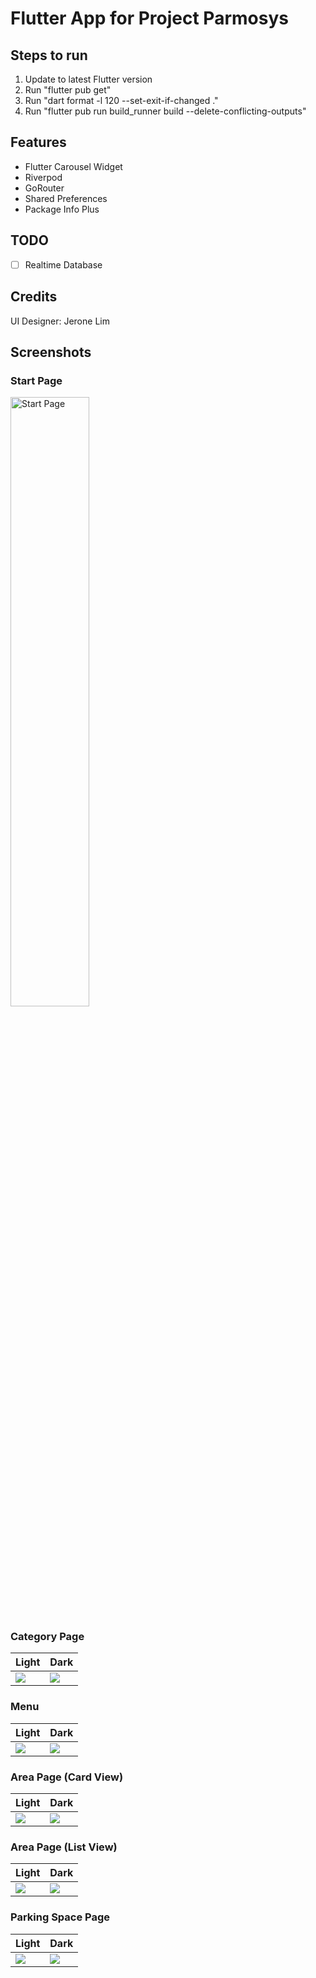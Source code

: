 # Flutter App for Project Parmosys

## Steps to run
1. Update to latest Flutter version
2. Run "flutter pub get"
3. Run "dart format -l 120 --set-exit-if-changed ."
4. Run "flutter pub run build_runner build --delete-conflicting-outputs"

## Features
- Flutter Carousel Widget
- Riverpod
- GoRouter
- Shared Preferences
- Package Info Plus

## TODO
- [ ] Realtime Database

## Credits
UI Designer: Jerone Lim

## Screenshots

### Start Page
<img src="/reference/screenshot/start_page.png" style="width:50%; height:auto" alt="Start Page">

### Category Page
| Light                                              | Dark                                              |
|----------------------------------------------------|---------------------------------------------------|
| ![](/reference/screenshot/category_page_light.png) | ![](/reference/screenshot/category_page_dark.png) |

### Menu
| Light                                     | Dark                                     |
|-------------------------------------------|------------------------------------------|
| ![](/reference/screenshot/menu_light.png) | ![](/reference/screenshot/menu_dark.png) |

### Area Page (Card View)
| Light                                                    | Dark                                                    |
|----------------------------------------------------------|---------------------------------------------------------|
| ![](/reference/screenshot/area_page_card_view_light.png) | ![](/reference/screenshot/area_page_card_view_dark.png) |

### Area Page (List View)
| Light                                                    | Dark                                                    |
|----------------------------------------------------------|---------------------------------------------------------|
| ![](/reference/screenshot/area_page_list_view_light.png) | ![](/reference/screenshot/area_page_list_view_dark.png) |

### Parking Space Page
| Light                                                   | Dark                                                   |
|---------------------------------------------------------|--------------------------------------------------------|
| ![](/reference/screenshot/parking_space_page_light.png) | ![](/reference/screenshot/parking_space_page_dark.png) |
